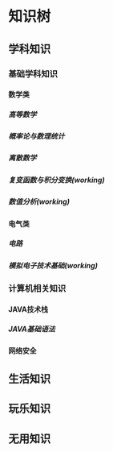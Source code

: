# 知识树

## 学科知识

### 基础学科知识

#### 数学类

##### 高等数学
##### 概率论与数理统计
##### 离散数学
##### 复变函数与积分变换(working)
##### 数值分析(working)


#### 电气类
##### 电路
##### 模拟电子技术基础(working)


### 计算机相关知识
#### JAVA技术栈
##### JAVA基础语法

#### 网络安全

## 生活知识

## 玩乐知识

## 无用知识